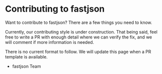 # Contributing to fastjson

Want to contribute to fastjson? There are a few things you need to know.  

Currently, our contributing style is under construction. That being said, feel free to write a PR with enough detail where we can verify the fix, and we will comment if more information is needed.

There is no current format to follow. We will update this page when a PR template is available. 

- fastjson Team